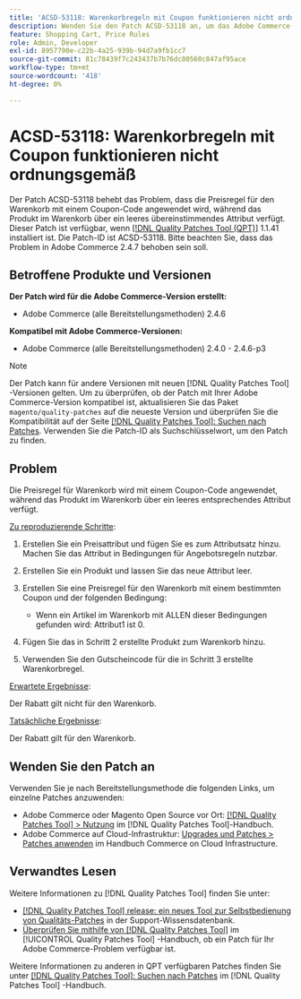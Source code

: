 ```yaml
---
title: 'ACSD-53118: Warenkorbregeln mit Coupon funktionieren nicht ordnungsgemäß'
description: Wenden Sie den Patch ACSD-53118 an, um das Adobe Commerce-Problem zu beheben, bei dem die Preisregel für den Warenkorb mit einem Coupon-Code angewendet wird, während das Produkt im Warenkorb über ein leeres übereinstimmendes Attribut verfügt.
feature: Shopping Cart, Price Rules
role: Admin, Developer
exl-id: 8957790e-c22b-4a25-939b-94d7a9fb1cc7
source-git-commit: 81c78439f7c243437b7b76dc80560c847af95ace
workflow-type: tm+mt
source-wordcount: '418'
ht-degree: 0%

---
```


# ACSD-53118: Warenkorbregeln mit Coupon funktionieren nicht ordnungsgemäß

Der Patch ACSD-53118 behebt das Problem, dass die Preisregel für den Warenkorb mit einem Coupon-Code angewendet wird, während das Produkt im Warenkorb über ein leeres übereinstimmendes Attribut verfügt. Dieser Patch ist verfügbar, wenn [[!DNL Quality Patches Tool (QPT)]](https://experienceleague.adobe.com/en/docs/commerce-knowledge-base/kb/announcements/commerce-announcements/magento-quality-patches-released-new-tool-to-self-serve-quality-patches) 1.1.41 installiert ist. Die Patch-ID ist ACSD-53118. Bitte beachten Sie, dass das Problem in Adobe Commerce 2.4.7 behoben sein soll.

## Betroffene Produkte und Versionen

**Der Patch wird für die Adobe Commerce-Version erstellt:**

* Adobe Commerce (alle Bereitstellungsmethoden) 2.4.6

**Kompatibel mit Adobe Commerce-Versionen:**

* Adobe Commerce (alle Bereitstellungsmethoden) 2.4.0 - 2.4.6-p3

>[!NOTE]
>
>Der Patch kann für andere Versionen mit neuen [!DNL Quality Patches Tool] -Versionen gelten. Um zu überprüfen, ob der Patch mit Ihrer Adobe Commerce-Version kompatibel ist, aktualisieren Sie das Paket `magento/quality-patches` auf die neueste Version und überprüfen Sie die Kompatibilität auf der Seite [[!DNL Quality Patches Tool]: Suchen nach Patches](https://experienceleague.adobe.com/tools/commerce-quality-patches/index.html). Verwenden Sie die Patch-ID als Suchschlüsselwort, um den Patch zu finden.

## Problem

Die Preisregel für Warenkorb wird mit einem Coupon-Code angewendet, während das Produkt im Warenkorb über ein leeres entsprechendes Attribut verfügt.

<u>Zu reproduzierende Schritte</u>:

1. Erstellen Sie ein Preisattribut und fügen Sie es zum Attributsatz hinzu. Machen Sie das Attribut in Bedingungen für Angebotsregeln nutzbar.
1. Erstellen Sie ein Produkt und lassen Sie das neue Attribut leer.
1. Erstellen Sie eine Preisregel für den Warenkorb mit einem bestimmten Coupon und der folgenden Bedingung:

   * Wenn ein Artikel im Warenkorb mit ALLEN dieser Bedingungen gefunden wird: Attribut1 ist 0.

1. Fügen Sie das in Schritt 2 erstellte Produkt zum Warenkorb hinzu.
1. Verwenden Sie den Gutscheincode für die in Schritt 3 erstellte Warenkorbregel.

<u>Erwartete Ergebnisse</u>:

Der Rabatt gilt nicht für den Warenkorb.

<u>Tatsächliche Ergebnisse</u>:

Der Rabatt gilt für den Warenkorb.

## Wenden Sie den Patch an

Verwenden Sie je nach Bereitstellungsmethode die folgenden Links, um einzelne Patches anzuwenden:

* Adobe Commerce oder Magento Open Source vor Ort: [[!DNL Quality Patches Tool] > Nutzung](/help/tools/quality-patches-tool/usage.md) im [!DNL Quality Patches Tool]-Handbuch.
* Adobe Commerce auf Cloud-Infrastruktur: [Upgrades und Patches > Patches anwenden](https://experienceleague.adobe.com/docs/commerce-cloud-service/user-guide/develop/upgrade/apply-patches.html) im Handbuch Commerce on Cloud Infrastructure.

## Verwandtes Lesen

Weitere Informationen zu [!DNL Quality Patches Tool] finden Sie unter:

* [[!DNL Quality Patches Tool] release: ein neues Tool zur Selbstbedienung von Qualitäts-Patches](https://experienceleague.adobe.com/en/docs/commerce-knowledge-base/kb/announcements/commerce-announcements/magento-quality-patches-released-new-tool-to-self-serve-quality-patches) in der Support-Wissensdatenbank.
* [Überprüfen Sie mithilfe von  [!DNL Quality Patches Tool]](/help/tools/quality-patches-tool/patches-available-in-qpt/check-patch-for-magento-issue-with-magento-quality-patches.md) im [!UICONTROL Quality Patches Tool] -Handbuch, ob ein Patch für Ihr Adobe Commerce-Problem verfügbar ist.


Weitere Informationen zu anderen in QPT verfügbaren Patches finden Sie unter [[!DNL Quality Patches Tool]: Suchen nach Patches](https://experienceleague.adobe.com/tools/commerce-quality-patches/index.html) im [!DNL Quality Patches Tool] -Handbuch.
